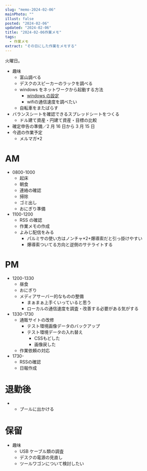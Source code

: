 ```yaml
---
slug: "memo-2024-02-06"
mainPhoto: ""
illust: false
posted: "2024-02-06"
updated: "2024-02-06"
title: "2024-02-06作業メモ"
tags:
  - 作業メモ
extract: "その日にした作業をメモする"
---
```


火曜日。

- 趣味
  - 富山調べる
  - デスクのスピーカーのラックを調べる
  - windows をネットワークから起動する方法
    - [windows の設定](https://ascii.jp/elem/000/001/785/1785177/)
    - wifiの通信速度を調べたい
  - 自転車をまたばらす
- バランスシートを確認できるスプレッドシートをつくる
  - ドル建て資産・円建て資産・目標の比較
- 確定申告の準備／2 月 16 日から 3 月 15 日
- 今週の作業予定
  - メルマガ\*2

# AM

- 0800-1000
  - 起床
  - 朝食
  - 連絡の確認
  - 掃除
  - ゴミ出し
  - おにぎり準備
- 1100-1200
  - RSS の確認
  - 作業メモの作成
  - よみじ配信をみる
    - パルミサの使い方はノンチャ*2+爆導索だと引っ掛けやすい
    - 爆導索ついてる方向と逆側のサテライトする

# PM

- 1200-1330
  - 昼食
  - おにぎり
  - メディアサーバー的なものの整備
    -  まぁまぁ上手くいっていると思う
    -  ローカルの通信速度を調査・改善する必要がある気がする
- 1330-1730
  - 通販サイトの改修
    - テスト環境画像データのバックアップ
    - テスト環境データの入れ替え
      - CSSもどした
      - 画像戻した
  - 作業依頼の対応
- 1730- 
  - RSSの確認
  - 日報作成

# 退勤後

- 
  - プールに出かける


# 保留

- 趣味
  - USB ケーブル類の調査
  - デスクの電源の見直し
  - ツールワゴンについて検討したい